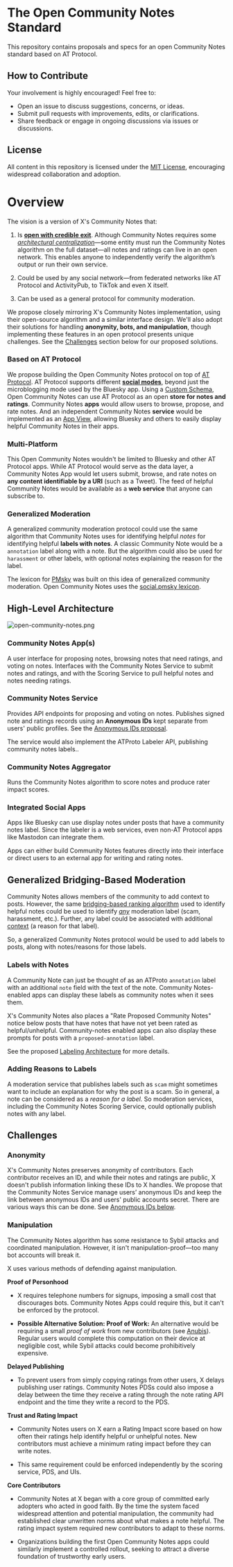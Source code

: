 # The Open Community Notes Standard

This repository contains proposals and specs for an open Community Notes standard based on AT Protocol. 

## How to Contribute

Your involvement is highly encouraged! Feel free to:

- Open an issue to discuss suggestions, concerns, or ideas.
- Submit pull requests with improvements, edits, or clarifications.
- Share feedback or engage in ongoing discussions via issues or discussions.

## License

All content in this repository is licensed under the [MIT License](LICENSE), encouraging widespread collaboration and adoption.

# Overview 

The vision is a version of X's Community Notes that:

1. Is [**open with credible exit**](https://perma.cc/LC9R-Q6JY). Although Community Notes requires some [*architectural centralization*](https://medium.com/@VitalikButerin/the-meaning-of-decentralization-a0c92b76a274)—some entity must run the Community Notes algorithm on the full dataset—all notes and ratings can live in an open network. This enables anyone to independently verify the algorithm’s output or run their own service.

2. Could be used by any social network—from federated networks like AT Protocol and ActivityPub, to TikTok and even X itself.

3. Can be used as a general protocol for community moderation.

We propose closely mirroring X's Community Notes implementation, using their open-source algorithm and a similar interface design. We'll also adopt their solutions for handling **anonymity, bots, and manipulation**, though implementing these features in an open protocol presents unique challenges. See the [Challenges](#challenges) section below for our proposed solutions.

### Based on AT Protocol

We propose building the Open Community Notes protocol on top of [AT Protocol](https://en.wikipedia.org/wiki/AT_Protocol). AT Protocol supports different [**social modes**](https://bsky.social/about/bluesky-and-the-at-protocol-usable-decentralized-social-media-martin-kleppmann.pdf), beyond just the microblogging mode used by the Bluesky app. Using a [Custom Schema](https://docs.bsky.app/docs/advanced-guides/custom-schemas), Open Community Notes can use AT Protocol as an open **store for notes and ratings**. Community Notes **apps** would allow users to browse, propose, and rate notes. And an independent Community Notes **service** would be implemented as an [App View](https://docs.bsky.app/docs/advanced-guides/federation-architecture#app-views), allowing Bluesky and others to easily display helpful Community Notes in their apps.

### Multi-Platform

This Open Community Notes wouldn't be limited to Bluesky and other AT Protocol apps. While AT Protocol would serve as the data layer, a Community Notes App would let users submit, browse, and rate notes on **any content identifiable by a URI** (such as a Tweet). The feed of helpful Community Notes would be available as a **web service** that anyone can subscribe to.

### Generalized Moderation

A generalized community moderation protocol could use the same algorithm that Community Notes uses for identifying helpful *notes* for identifying helpful **labels with notes**. A classic Community Note would be a `annotation` label along with a note. But the algorithm could also be used for `harassment` or other labels, with optional notes explaining the reason for the label.

The lexicon for [PMsky](https://pmsky.social/) was built on this idea of generalized community moderation. Open Community Notes uses the [social.pmsky lexicon](https://docs.pmsky.social/tech/lexicon).

## High-Level Architecture

![open-community-notes.png](open-community-notes.png)

### **Community Notes App(s)**

A user interface for proposing notes, browsing notes that need ratings, and voting on notes. Interfaces with the Community Notes Service to submit notes and ratings, and with the Scoring Service to pull helpful notes and notes needing ratings.

### **Community Notes Service**

Provides API endpoints for proposing and voting on notes. Publishes signed note and ratings records using an **Anonymous IDs** kept separate from users' public profiles. See the [Anonymous IDs proposal](/003-aids#readme).

The service would also implement the ATProto Labeler API, publishing community notes labels..

### **Community Notes Aggregator**

Runs the Community Notes algorithm to score notes and produce rater impact scores.

### Integrated Social Apps

Apps like Bluesky can use display notes under posts that have a community notes label. Since the labeler is a web services, even non-AT Protocol apps like Mastodon can integrate them.

Apps can either build Community Notes features directly into their interface or direct users to an external app for writing and rating notes.

## Generalized Bridging-Based Moderation

Community Notes allows members of the community to add context to posts. However, the same [bridging-based ranking algorithm](https://jonathanwarden.com/understanding-community-notes/) used to identify helpful notes could be used to identify [*any*](https://github.com/bluesky-social/social-app/issues/5783#issuecomment-2495557772) moderation label (scam, harassment, etc.). Further, any label could be associated with additional [context](https://github.com/bluesky-social/social-app/issues/4003) (a reason for that label).

So, a generalized Community Notes protocol would be used to add labels to posts, along with notes/reasons for those labels.

### Labels with Notes

A Community Note can just be thought of as an ATProto `annotation` label with an additional `note` field with the text of the note. Community Notes-enabled apps can display these labels as community notes when it sees them.

X's Community Notes also places a "Rate Proposed Community Notes" notice below posts that have notes that have not yet been rated as helpful/unhelpful. Community-notes enabled apps can also display these prompts for posts with a `proposed-annotation` label.

See the proposed [Labeling Architecture](/004-labeling#readme) for more details.

### Adding Reasons to Labels

A moderation service that publishes labels such as `scam` might sometimes want to include an explanation for why the post is a scam. So in general, a note can be considered as a *reason for a label.* So moderation services, including the Community Notes Scoring Service, could optionally publish notes with any label.

## Challenges

### Anonymity

X's Community Notes preserves anonymity of contributors. Each contributor receives an ID, and while their notes and ratings are public, X doesn't publish information linking these IDs to X handles. We propose that the Community Notes Service manage users’ anonymous IDs and keep the link between anonymous IDs and users' public accounts secret. There are various ways this can be done. See [Anonymous IDs below](#anonymous-ids).

### Manipulation

The Community Notes algorithm has some resistance to Sybil attacks and coordinated manipulation. However, it isn't manipulation-proof—too many bot accounts will break it.

X uses various methods of defending against manipulation.

**Proof of Personhood**

* X requires telephone numbers for signups, imposing a small cost that discourages bots. Community Notes Apps could require this, but it can't be enforced by the protocol.

* **Possible Alternative Solution: Proof of Work:** An alternative would be requiring a small *proof of work* from new contributors (see [Anubis](https://anubis.techaro.lol)). Regular users would complete this computation on their device at negligible cost, while Sybil attacks could become prohibitively expensive.

**Delayed Publishing**

* To prevent users from simply copying ratings from other users, X delays publishing user ratings. Community Notes PDSs could also impose a delay between the time they receive a rating through the note rating API endpoint and the time they write a record to the PDS.

**Trust and Rating Impact**

* Community Notes users on X earn a Rating Impact score based on how often their ratings help identify helpful or unhelpful notes. New contributors must achieve a minimum rating impact before they can write notes.

* This same requirement could be enforced independently by the scoring service, PDS, and UIs.

**Core Contributors**

* Community Notes at X began with a core group of committed early adopters who acted in good faith. By the time the system faced widespread attention and potential manipulation, the community had established clear unwritten norms about what makes a note helpful. The rating impact system required new contributors to adapt to these norms.

* Organizations building the first Open Community Notes apps could similarly implement a controlled rollout, seeking to attract a diverse foundation of trustworthy early users.

